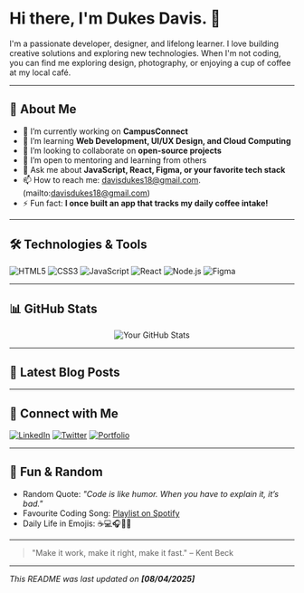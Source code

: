 # Hi there, I'm Dukes Davis. 👋

<!-- ![Banner](https://yourdomain.com/path-to-your-banner-image.png) -->

I'm a passionate developer, designer, and lifelong learner. I love building creative solutions and exploring new technologies. When I'm not coding, you can find me exploring design, photography, or enjoying a cup of coffee at my local café.

---

## 🚀 About Me

- 🔭 I’m currently working on **CampusConnect**
- 🌱 I’m learning **Web Development, UI/UX Design, and Cloud Computing**
- 👯 I’m looking to collaborate on **open-source projects**
- 🤝 I’m open to mentoring and learning from others
- 💬 Ask me about **JavaScript, React, Figma, or your favorite tech stack**
- 📫 How to reach me: davisdukes18@gmail.com.
  (mailto:davisdukes18@gmail.com)
- ⚡ Fun fact: **I once built an app that tracks my daily coffee intake!**

---

## 🛠️ Technologies & Tools

![HTML5](https://img.shields.io/badge/HTML5-E34F26?style=for-the-badge&logo=html5&logoColor=white)
![CSS3](https://img.shields.io/badge/CSS3-1572B6?style=for-the-badge&logo=css3&logoColor=white)
![JavaScript](https://img.shields.io/badge/JavaScript-F7DF1E?style=for-the-badge&logo=javascript&logoColor=black)
![React](https://img.shields.io/badge/React-61DAFB?style=for-the-badge&logo=react&logoColor=black)
![Node.js](https://img.shields.io/badge/Node.js-339933?style=for-the-badge&logo=nodedotjs&logoColor=white)
![Figma](https://img.shields.io/badge/Figma-F24E1E?style=for-the-badge&logo=figma&logoColor=white)
<!-- Add other badges as needed -->

---

## 📊 GitHub Stats

<p align="center">
  <img src="https://github-readme-stats.vercel.app/api?username=dukes-snr&show_icons=true&theme=radical" alt="Your GitHub Stats" />
</p>

---

## 📝 Latest Blog Posts

<!-- BLOG-POST-LIST:START 
- [Post Title Example](https://yourblog.com/post-title)
- [Another Great Post](https://yourblog.com/another-post)


*(I write articles on tech, design, and my learning journey. Check out my blog for more!)*
<!-- BLOG-POST-LIST:END -->
---

## 💬 Connect with Me

[![LinkedIn](https://img.shields.io/badge/LinkedIn-0A66C2?style=for-the-badge&logo=Linkedin&logoColor=white)](https://www.linkedin.com/in/yourprofile)
[![Twitter](https://img.shields.io/badge/Twitter-1DA1F2?style=for-the-badge&logo=twitter&logoColor=white)](https://twitter.com/yourhandle)
[![Portfolio](https://img.shields.io/badge/Portfolio-000?style=for-the-badge)](https://yourportfolio.com)

---

## 🎉 Fun & Random

- Random Quote: *"Code is like humor. When you have to explain it, it’s bad."*
- Favourite Coding Song: [Playlist on Spotify](https://open.spotify.com/playlist/2waeQbRQF4aViaClrLH0Fp?si=d4104a2ab2914961)
- Daily Life in Emojis: ☕️💻🎧🚴‍♂️

---

> "Make it work, make it right, make it fast." – Kent Beck

---

_This README was last updated on **[08/04/2025]**_
